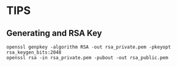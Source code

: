 # TIPS

## Generating and RSA Key

    openssl genpkey -algorithm RSA -out rsa_private.pem -pkeyopt rsa_keygen_bits:2048
    openssl rsa -in rsa_private.pem -pubout -out rsa_public.pem

